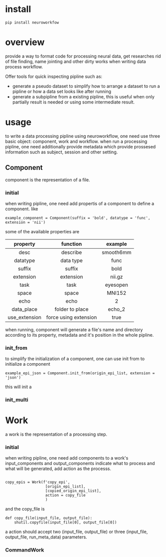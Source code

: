 # install
```
pip install neuroworkfow
```
# overview
provide a way to format code for processing neural data, get researches rid of file finding, name jointing and other dirty works when writing data process workflow.

Offer tools for quick inspecting pipline such as:

- generate a pseudo dataset to simplify how to arrange a dataset to run a pipline or how a data set looks like after running
- generate a subpipline from a existing pipline, this is useful when only partially result is needed or using some intermediate result. 
# usage
to write a data processing pipline using neuroworkflow, one need use three basic object: component, work and workflow. when run a processing pipline, one need additionally provide metadata which provide prossesed information such as subject, session and other setting.
## Component
component is the representation of a file. 
### initial
when writing pipline, one need add propertis of a component to define a component. like
```
example_component = Component(suffix = 'bold', datatype = 'func', extension = 'nii')
```
some of the available properties are

|property|function|example|
|:--------:|:--------:|:----:|
|desc|describe | smooth6mm
datatype| data type|func
suffix|suffix|bold    
extension|extension|nii.gz
task|task|eyesopen
space|space|MNI152
echo |echo|2
data_place|folder to place|echo_2
use_extension|force using extension|true

when running, component will generate a file's name and directory according to its property, metadata and it's position in the whole pipline.
### init_from
to simplify the initialization of a component, one can use init from to initialize a component
```
example_epi_json = Component.init_from(origin_epi_list, extension = 'json')
```
this will init a 

### init_multi


# Work
a work is the representation of a processing step. 
### initial
when writing pipline, one need add components to a work's input_components and output_components indicate what to process and what will be generated, add action as the processs.

```

copy_epis = Work(f'copy_epi',
                  [origin_epi_list],
                  [copied_origin_epi_list],
                  action = copy_file
                  )
```
and the copy_file is 
```
def copy_file(input_file, output_file):
    shutil.copyfile(input_file[0], output_file[0])
```
a action should accept two (input_file, output_file) or three (input_file, output_file, run_meta_data) parameters.

### CommandWork
